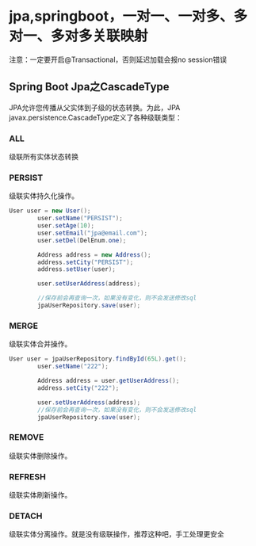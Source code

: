 # jpa,springboot，一对一、一对多、多对一、多对多关联映射

注意：一定要开启@Transactional，否则延迟加载会报no session错误

## Spring Boot Jpa之CascadeType

JPA允许您传播从父实体到子级的状态转换。为此，JPA javax.persistence.CascadeType定义了各种级联类型：

### ALL 
级联所有实体状态转换

### PERSIST 
级联实体持久化操作。
```java
User user = new User();
        user.setName("PERSIST");
        user.setAge(10);
        user.setEmail("jpa@email.com");
        user.setDel(DelEnum.one);

        Address address = new Address();
        address.setCity("PERSIST");
        address.setUser(user);

        user.setUserAddress(address);

        //保存前会再查询一次，如果没有变化，则不会发送修改sql
        jpaUserRepository.save(user);
```
### MERGE 
级联实体合并操作。
```java
User user = jpaUserRepository.findById(65L).get();
        user.setName("222");

        Address address = user.getUserAddress();
        address.setCity("222");

        user.setUserAddress(address);
        //保存前会再查询一次，如果没有变化，则不会发送修改sql
        jpaUserRepository.save(user);
```
### REMOVE 
级联实体删除操作。

### REFRESH 
级联实体刷新操作。

### DETACH 
级联实体分离操作。就是没有级联操作，推荐这种吧，手工处理更安全